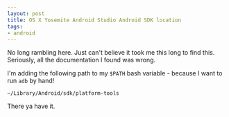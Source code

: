 ```yaml
---
layout: post
title: OS X Yosemite Android Studio Android SDK location
tags:
- android
---
```

No long rambling here.  Just can't believe it took me this long to find this.  Seriously, all the documentation I found was wrong.

I'm adding the following path to my `$PATH` bash variable - because I want to run `adb` by hand!

    ~/Library/Android/sdk/platform-tools

There ya have it.
